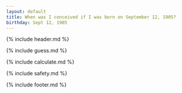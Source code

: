 ```yaml
---
layout: default
title: When was I conceived if I was born on September 12, 1905?
birthday: Sept 12, 1905
---
```


{% include header.md %}

{% include guess.md %}

{% include calculate.md %}

{% include safety.md %}

{% include footer.md %}



